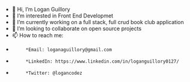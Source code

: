 - 👋 Hi, I’m Logan Guillory
- 👀 I’m interested in Front End Developmet
- 🌱 I’m currently working on a full stack, full crud book club application
- 💞️ I’m looking to collaborate on open source projects
- 📫 How to reach me: 
-          *Email: loganaguillory@gmail.com
-          *LinkedIn: https://www.linkedin.com/in/loganguillory0127/
-          *Twitter: @logancodez

<!---
loganguillory/loganguillory is a ✨ special ✨ repository because its `README.md` (this file) appears on your GitHub profile.
You can click the Preview link to take a look at your changes.
--->
